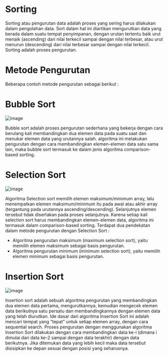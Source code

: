 # Sorting
Sorting atau pengurutan data adalah proses yang sering harus dilakukan dalam pengolahan data. Sort dalam hal ini diartikan mengurutkan data yang berada dalam suatu tempat penyimpanan, dengan urutan tertentu baik urut menaik (ascending) dari nilai terkecil sampai dengan nilai terbesar, atau urut menurun (descending) dari nilai terbesar sampai dengan nilai terkecil. Sorting adalah proses pengurutan.
# Metode Pengurutan
Beberapa contoh metode pengurutan sebagai berikut :
# Bubble Sort
![image](https://user-images.githubusercontent.com/99227174/155523613-ada13165-7cd9-42a2-9bdd-c7c7f46c9eb6.png)

Bubble sort adalah proses pengurutan sederhana yang bekerja dengan cara berulang kali membandingkan dua elemen data pada suatu saat dan menukar elemen data yang urutannya salah.
algoritma ini melakukan pengurutan dengan cara membandingkan elemen-elemen data satu sama lain, maka bubble sort termasuk ke dalam jenis algoritma comparison-based sorting.
# Selection Sort
![image](https://user-images.githubusercontent.com/99227174/155519866-f008ddd4-a9bf-4490-8b56-10a1ebeb2a53.png)

Algoritma Selection sort memilih elemen maksimum/minimum array, lalu menempatkan elemen maksimum/minimum itu pada awal atau akhir array (tergantung pada urutannya ascending/descending). Selanjutnya elemen tersebut tidak disertakan pada proses selanjutnya. Karena setiap kali selection sort harus membandingkan elemen-elemen data, algoritma ini termasuk dalam comparison-based sorting.
Terdapat dua pendekatan dalam metode pengurutan dengan Selection Sort :
- Algoritma pengurutan maksimum (maximum selection sort), yaitu memilih elemen maksimum sebagai basis pengurutan.
- Algoritma pengurutan minimum (minimum selection sort), yaitu memilih elemen minimum sebagai basis pengurutan.
# Insertion Sort
![image](https://user-images.githubusercontent.com/99227174/155521168-95cdeab9-fd06-4bb6-b571-d44a741fd771.png)

Insertion sort adalah sebuah algoritma pengurutan yang membandingkan dua elemen data pertama, mengurutkannya, kemudian mengecek elemen data berikutnya satu persatu dan membandingkannya dengan elemen data yang telah diurutkan. Ide dasar dari algoritma Insertion Sort ini adalah mencari tempat yang “tepat” untuk setiap elemen array, dengan cara sequential search.
Proses pengurutan dengan menggunakan algoritma Insertion Sort dilakukan dengan cara membandingkan data ke-i (dimana i dimulai dari data ke-2 sampai dengan data terakhir) dengan data berikutnya. Jika ditemukan data yang lebih kecil maka data tersebut disisipkan ke depan sesuai dengan posisi yang seharusnya.



